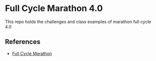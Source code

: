 # Full Cycle Marathon 4.0

This repo holds the challenges and class examples of marathon full cycle 4.0

## References

- [Full Cycle Marathon](http://maratona.fullcycle.com.br/)
